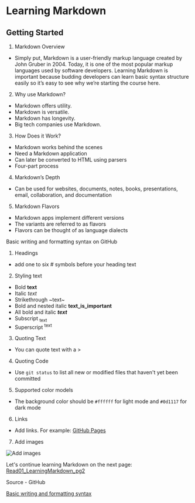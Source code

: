 # Learning Markdown

## Getting Started

1. Markdown Overview
- Simply put, Markdown is a user-friendly markup language created by John Gruber in 2004.  Today, it is one of the most popular markup languages used by software developers.  Learning Markdown is important because budding developers can learn basic syntax structure easily so it’s easy to see why we’re starting the course here.

2. Why use Markdown?
- Markdown offers utility.  
- Markdown is versatile.  
- Markdown has longevity.  
- Big tech companies use Markdown.  

3. How Does it Work?
- Markdown works behind the scenes
- Need a Markdown application
- Can later be converted to HTML using parsers
- Four-part process

4. Markdown’s Depth
- Can be used for websites, documents, notes, books, presentations, email, collaboration, and documentation

5. Markdown Flavors
- Markdown apps implement different versions 
- The variants are referred to as flavors
- Flavors can be thought of as language dialects

Basic writing and formatting syntax on GitHub

1. Headings
- add one to six # symbols before your heading text

2. Styling text
- Bold **text**
- Italic *text*
- Strikethrough ~text~
- Bold and nested italic **text_is_important**
- All bold and italic ***text***
- Subscript <sub>text</sub>
- Superscript <sup>text</sup>

3. Quoting Text
- You can quote text with a >

4. Quoting Code
- Use `git status` to list all new or modified files that haven't yet been committed

5. Supported color models
- The background color should be `#ffffff` for light mode and `#0d1117` for dark mode

6. Links
- Add links.  For example: [GitHub Pages](https://pages.github.com/)

7. Add images

![Add images](https://images.unsplash.com/photo-1668611109415-5ddba19b937e?ixlib=rb-4.0.3&ixid=MnwxMjA3fDB8MHxlZGl0b3JpYWwtZmVlZHwyM3x8fGVufDB8fHx8&auto=format&fit=crop&w=400&q=60)

Let's continue learning Markdown on the next page: [Read01_LearningMarkdown_pg2](https://github.com/JoseDanielMartinez/reading-notes102d45/blob/main/Read01_LearningMarkdown_pg2.md)

Source - GitHub 

[Basic writing and formatting syntax](https://docs.github.com/en/get-started/writing-on-github/getting-started-with-writing-and-formatting-on-github/basic-writing-and-formatting-syntax)



